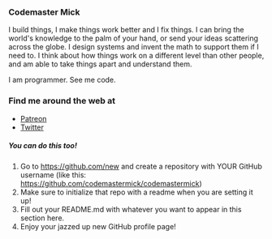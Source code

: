 ### Codemaster Mick

I build things, I make things work better and I fix things. I can bring the world's knowledge to the palm of your hand, or send your ideas scattering across the globe. I design systems and invent the math to support them if I need to. I think about how things work on a different level than other people, and am able to take things apart and understand them.

I am programmer. See me code.

<!--
**codemastermick/codemastermick** is a ✨ _special_ ✨ repository because its `README.md` (this file) appears on your GitHub profile.

Here are some ideas to get you started:

- 🔭 I’m currently working on ...
- 🌱 I’m currently learning ...
- 👯 I’m looking to collaborate on ...
- 🤔 I’m looking for help with ...
- 💬 Ask me about ...
- 📫 How to reach me: ...
- 😄 Pronouns: ...
- ⚡ Fun fact: ...
-->

### Find me around the web at
- [Patreon](www.patreon.com/codemastermick)
- [Twitter](https://twitter.com/codemastermick)


##### You can do this too!
1. Go to https://github.com/new and create a repository with YOUR GitHub username (like this: https://github.com/codemastermick/codemastermick)
1. Make sure to initialize that repo with a readme when you are setting it up!
1. Fill out your README.md with whatever you want to appear in this section here.
1. Enjoy your jazzed up new GitHub profile page!
